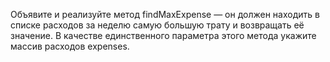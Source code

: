 Объявите и реализуйте метод findMaxExpense — он должен находить в списке расходов за неделю самую большую трату и возвращать её значение. В качестве единственного параметра этого метода укажите массив расходов expenses.